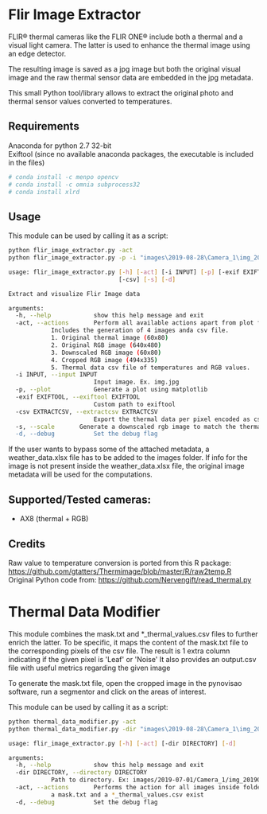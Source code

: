 # Flir Image Extractor

FLIR® thermal cameras like the FLIR ONE® include both a thermal and a visual light camera.
The latter is used to enhance the thermal image using an edge detector.

The resulting image is saved as a jpg image but both the original visual image and the raw thermal sensor data are embedded in the jpg metadata.

This small Python tool/library allows to extract the original photo and thermal sensor values converted to temperatures.

## Requirements

Anaconda for python 2.7 32-bit  
Exiftool (since no available anaconda packages, the executable is included in the files)  

```bash
# conda install -c menpo opencv
# conda install -c omnia subprocess32
# conda install xlrd
```

## Usage

This module can be used by calling it as a script:

```bash
python flir_image_extractor.py -act
python flir_image_extractor.py -p -i "images\2019-08-28\Camera_1\img_20190828_121055_010.jpg" -s -csv
```

```bash
usage: flir_image_extractor.py [-h] [-act] [-i INPUT] [-p] [-exif EXIFTOOL]
                               [-csv] [-s] [-d]

Extract and visualize Flir Image data

arguments:
  -h, --help            show this help message and exit
  -act, --actions       Perform all available actions apart from plot for all images.
			Includes the generation of 4 images anda csv file.
			1. Original thermal image (60x80)
			2. Original RGB image (640x480)
			3. Downscaled RGB image (60x80)
			4. Cropped RGB image (494x335)
			5. Thermal data csv file of temperatures and RGB values.
  -i INPUT, --input INPUT
                        Input image. Ex. img.jpg
  -p, --plot            Generate a plot using matplotlib
  -exif EXIFTOOL, --exiftool EXIFTOOL
                        Custom path to exiftool
  -csv EXTRACTCSV, --extractcsv EXTRACTCSV
                        Export the thermal data per pixel encoded as csv file
  -s, --scale		Generate a downscaled rgb image to match the thermal image's dimensions
  -d, --debug           Set the debug flag
```

If the user wants to bypass some of the attached metadata, a weather_data.xlsx file has to be added to the images folder.
If info for the image is not present inside the weather_data.xlsx file, the original image metadata will be used for the computations.

## Supported/Tested cameras:

- AX8 (thermal + RGB)

## Credits

Raw value to temperature conversion is ported from this R package: https://github.com/gtatters/Thermimage/blob/master/R/raw2temp.R
Original Python code from: https://github.com/Nervengift/read_thermal.py

# Thermal Data Modifier

This module combines the mask.txt and *_thermal_values.csv files to further enrich the latter.
To be specific, it maps the content of the mask.txt file to the corresponding pixels of the csv file.
The result is 1 extra column indicating if the given pixel is 'Leaf' or 'Noise'
It also provides an output.csv file with useful metrics regarding the given image

To generate the mask.txt file, open the cropped image in the pynovisao software, run a segmentor and click on the areas of interest.

This module can be used by calling it as a script:

```bash
python thermal_data_modifier.py -act
python thermal_data_modifier.py -dir "images\2019-08-28\Camera_1\img_20190828_121055_010\"
```

```bash
usage: flir_image_extractor.py [-h] [-act] [-dir DIRECTORY] [-d]

arguments:
  -h, --help            show this help message and exit
  -dir DIRECTORY, --directory DIRECTORY
			Path to directory. Ex: images/2019-07-01/Camera_1/img_20190701_121055_011/
  -act, --actions       Performs the action for all images inside folders where both
			a mask.txt and a *_thermal_values.csv exist
  -d, --debug           Set the debug flag
```
